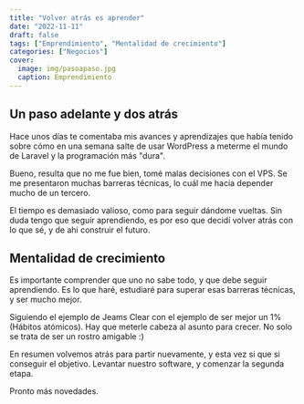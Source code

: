 ```yaml
---
title: "Volver atrás es aprender"
date: "2022-11-11"
draft: false
tags: ["Emprendimiento", "Mentalidad de crecimiento"]
categories: ["Negocios"]
cover:
  image: img/pasoapaso.jpg
  caption: Emprendimiento
---
```


## Un paso adelante y dos atrás

Hace unos días te comentaba mis avances y aprendizajes que había tenido sobre cómo en una semana salte de usar WordPress a meterme el mundo de Laravel y la programación más "dura".

Bueno, resulta que no me fue bien, tomé malas decisiones con el VPS. Se me presentaron muchas barreras técnicas, lo cuál me hacia depender mucho de un tercero.

El tiempo es demasiado valioso, como para seguir dándome vueltas. Sin duda tengo que seguir aprendiendo, es por eso que decidí volver atrás con lo que sé, y de ahi construir el futuro.

## Mentalidad de crecimiento

Es importante comprender que uno no sabe todo, y que debe seguir aprendiendo. Es lo que haré, estudiaré para superar esas barreras técnicas, y ser mucho mejor.

Siguiendo el ejemplo de Jeams Clear con el ejemplo de ser mejor un 1% (Hábitos atómicos). Hay que meterle cabeza al asunto para crecer. No solo se trata de ser un rostro amigable :)

En resumen volvemos atrás para partir nuevamente, y esta vez si que si conseguir el objetivo. Levantar nuestro software, y comenzar la segunda etapa.

Pronto más novedades.
